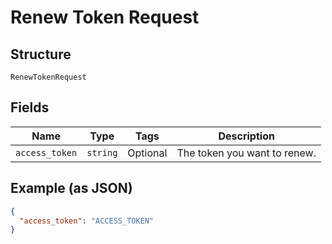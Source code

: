 
# Renew Token Request

## Structure

`RenewTokenRequest`

## Fields

| Name | Type | Tags | Description |
|  --- | --- | --- | --- |
| `access_token` | `string` | Optional | The token you want to renew. |

## Example (as JSON)

```json
{
  "access_token": "ACCESS_TOKEN"
}
```

